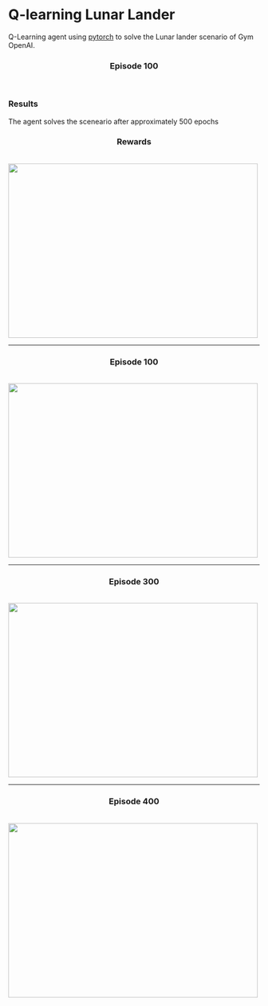 # Q-learning Lunar Lander

Q-Learning agent using [pytorch](https://pytorch.org/) to solve the Lunar lander scenario of Gym OpenAI.

<h3 align="center">Episode 100</h3><br/>

### Results
The agent solves the sceneario after approximately 500 epochs

<p align="center">
  <h3 align="center">Rewards</h3><br/>
  <a href="https://www.youtube.com/watch?v=sWJYzaCTtoM">
    <img src="https://github.com/marcovb279/openai-reinforcement-learning/blob/master/training/Rewards.png" 
            style="object-fit:scale-down;
            width:500px;
            height:350px"/>
  </a>
</p>

<hr class="dashed">

<p align="center">
    <h3 align="center">Episode 100</h3><br/>
    <img src="https://githubprojectsfiles.s3.us-west-1.amazonaws.com/lunarlander100e.png" 
            style="object-fit:scale-down;
            width:500px;
            height:350px"/>
</p>

<hr class="dashed">

<p align="center">
    <h3 align="center">Episode 300</h3><br/>
    <img src="https://githubprojectsfiles.s3.us-west-1.amazonaws.com/lunarlander300e.png" 
            style="object-fit:scale-down;
            width:500px;
            height:350px"/>
</p>

<hr class="dashed">

<p align="center">
    <h3 align="center">Episode 400</h3><br/>
    <img src="https://githubprojectsfiles.s3.us-west-1.amazonaws.com/lunarlander400e.png" 
            style="object-fit:scale-down;
            width:500px;
            height:350px"/>
</p>
